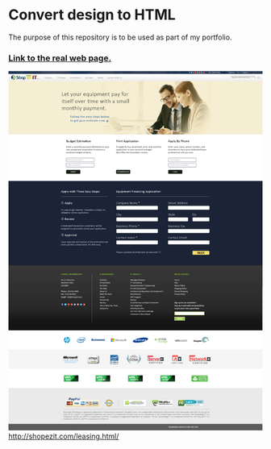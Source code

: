 # Convert design to HTML

The purpose of this repository is to be used as part of my portfolio.

### [Link to the real web page.](http://shopezit.com/leasing.html/) 

![alt tag](https://github.com/radupopa2010/portfolio/blob/master/PSD-to-HTML-project/shopezit_sample.png)
http://shopezit.com/leasing.html/
